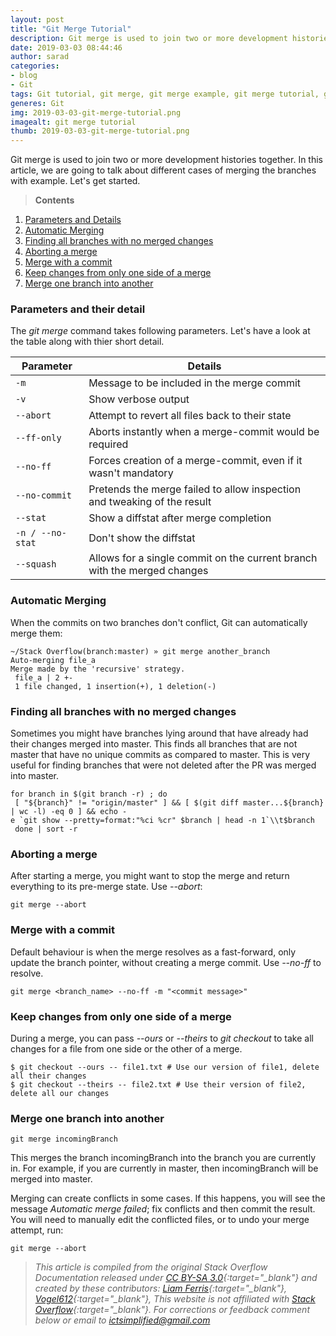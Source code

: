 ```yaml
---
layout: post
title: "Git Merge Tutorial"
description: Git merge is used to join two or more development histories together. In this article, we are going to talk about different cases of merging the branches with example.
date: 2019-03-03 08:44:46
author: sarad
categories:
- blog
- Git
tags: Git tutorial, git merge, git merge example, git merge tutorial, git merge explained
generes: Git
img: 2019-03-03-git-merge-tutorial.png
imagealt: git merge tutorial
thumb: 2019-03-03-git-merge-tutorial.png
---
```


Git merge is used to join two or more development histories together. In this article, we are going to talk about different cases of merging the branches with example. <!--more--> Let's get started.

>**Contents**
1. [Parameters and Details](#parameter-detail)
2. [Automatic Merging](#automatic-merge)
3. [Finding all branches with no merged changes](#find-branches-with-no-merged-changes)
4. [Aborting a merge](#aborting-merge)
5. [Merge with a commit](#merge-with-commit)
6. [Keep changes from only one side of a merge](#keep-changes-from-one-side)
7. [Merge one branch into another](#merge-into-another-branch)

### <a class="anchor" name="parameter-detail"></a>Parameters and their detail

The *git merge* command takes following parameters. Let's have a look at the table along with thier short detail.

| Parameter | Details |
| --- | --- |
| `-m` | Message to be included in the merge commit |
| `-v` | Show verbose output |
| `--abort` | Attempt to revert all files back to their state |
| `--ff-only` | Aborts instantly when a merge-commit would be required |
| `--no-ff` | Forces creation of a merge-commit, even if it wasn't mandatory |
| `--no-commit` | Pretends the merge failed to allow inspection and tweaking of the result |
| `--stat` | Show a diffstat after merge completion |
| `-n / --no-stat` | Don't show the diffstat |
| `--squash` | Allows for a single commit on the current branch with the merged changes |

### <a class="anchor" name="automatic-merge"></a>Automatic Merging

When the commits on two branches don't conflict, Git can automatically merge them:

```
~/Stack Overflow(branch:master) » git merge another_branch
Auto-merging file_a
Merge made by the 'recursive' strategy.
 file_a | 2 +-
 1 file changed, 1 insertion(+), 1 deletion(-)
```

### <a class="anchor" name="find-branches-with-no-merged-changes"></a>Finding all branches with no merged changes

Sometimes you might have branches lying around that have already had their changes merged into master. This finds all branches that are not master that have no unique commits as compared to master. This is very useful for finding branches that were not deleted after the PR was merged into master.

```
for branch in $(git branch -r) ; do
 [ "${branch}" != "origin/master" ] && [ $(git diff master...${branch} | wc -l) -eq 0 ] && echo -
e `git show --pretty=format:"%ci %cr" $branch | head -n 1`\\t$branch
 done | sort -r
```

### <a class="anchor" name="aborting-merge"></a>Aborting a merge

After starting a merge, you might want to stop the merge and return everything to its pre-merge state. Use *--abort*:

```
git merge --abort
```

### <a class="anchor" name="merge-with-commit"></a>Merge with a commit

Default behaviour is when the merge resolves as a fast-forward, only update the branch pointer, without creating a merge commit. Use *--no-ff* to resolve.

```
git merge <branch_name> --no-ff -m "<commit message>"
```

### <a class="anchor" name="keep-changes-from-one-side"></a>Keep changes from only one side of a merge

During a merge, you can pass *--ours* or *--theirs* to *git checkout* to take all changes for a file from one side or the other of a merge.

```
$ git checkout --ours -- file1.txt # Use our version of file1, delete all their changes
$ git checkout --theirs -- file2.txt # Use their version of file2, delete all our changes
```

### <a class="anchor" name="merge-into-another-branch"></a>Merge one branch into another


```
git merge incomingBranch
```
This merges the branch incomingBranch into the branch you are currently in. For example, if you are currently in master, then incomingBranch will be merged into master.

Merging can create conflicts in some cases. If this happens, you will see the message *Automatic merge failed*; fix conflicts and then commit the result. You will need to manually edit the conflicted files, or to undo your merge attempt, run:

```
git merge --abort
```

>*This article is compiled from the original Stack Overflow Documentation released under 
[CC BY-SA 3.0](https://creativecommons.org/licenses/by-sa/3.0/){:target="_blank"}
and created by these contributors: 
[Liam Ferris](https://stackoverflow.com/users/5363885/){:target="_blank"},
[Vogel612](https://stackoverflow.com/users/1803692/){:target="_blank"},
This website is not affiliated with
[Stack Overflow](https://stackoverflow.com/){:target="_blank"}.
For corrections or feedback comment below or email to
<a href="mailto:ictsimplified@gmail.com?Subject=Feedback on Getting Started with Github" target="_top">ictsimplified@gmail.com</a>*

